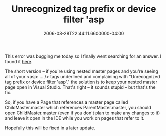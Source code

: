 ﻿---
title: Unrecognized tag prefix or device filter 'asp
date: "2006-08-28T22:44:11.6600000-04:00"
description: This error was bugging me today so I finally went searching for an answer.
featuredImage: img/unrecognized-tag-prefix-or-device-filter-asp-1-featured.png
---

This error was bugging me today so I finally went searching for an answer. I found it [here](http://groups.google.com/group/microsoft.public.vsnet.ide/browse_thread/thread/15c6061bf89e23a4/23c2760f3b78cb74?q=unrecognized+asp+prefix&rnum=1#23c2760f3b78cb74).

The short version – if you're using nested master pages and you're seeing all of your <asp: … /> tags underlined and complaining with "Unrecognized tag prefix or device filter 'asp'." the solution is to keep your nested master page open in Visual Studio. That's right – it sounds stupid – but that's the fix.

So, if you have a Page that references a master page called ChildMaster.master which references ParentMaster.master, you should open ChildMaster.master (even if you don't plan to make any changes to it) and leave it open in the IDE while you work on pages that refer to it.

Hopefully this will be fixed in a later update.

